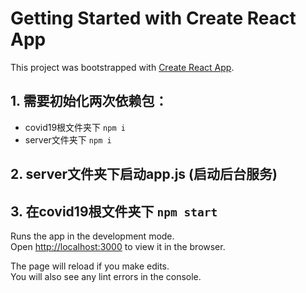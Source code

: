 # Getting Started with Create React App

This project was bootstrapped with [Create React App](https://github.com/facebook/create-react-app).

## 1. 需要初始化两次依赖包：
   - covid19根文件夹下 `npm i`
   - server文件夹下  `npm i` 
   
## 2. server文件夹下启动app.js (启动后台服务)

## 3. 在covid19根文件夹下 `npm start`

Runs the app in the development mode.\
Open [http://localhost:3000](http://localhost:3000) to view it in the browser.

The page will reload if you make edits.\
You will also see any lint errors in the console.
